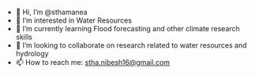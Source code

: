 - 👋 Hi, I’m @sthamanea
- 👀 I’m interested in Water Resources
- 🌱 I’m currently learning Flood forecasting and other climate research skills
- 💞️ I’m looking to collaborate on research related to water resources and hydrology
- 📫 How to reach me: stha.nibesh16@gmail.com

<!---
sthamanea/sthamanea is a ✨ special ✨ repository because its `README.md` (this file) appears on your GitHub profile.
You can click the Preview link to take a look at your changes.
--->
